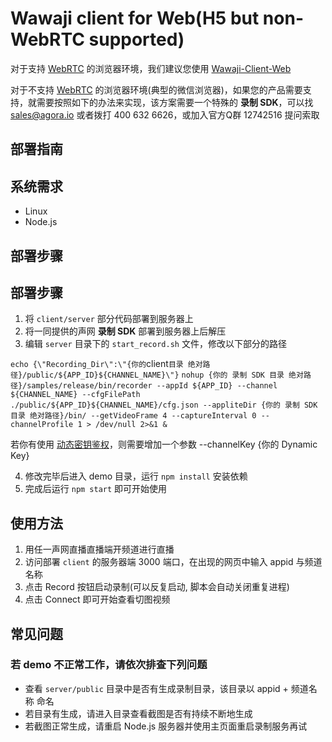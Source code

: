 # Wawaji client for Web(H5 but non-WebRTC supported)

对于支持 [WebRTC](https://webrtc.org/) 的浏览器环境，我们建议您使用 [Wawaji-Client-Web](https://github.com/AgoraIO/Wawaji/tree/master/Wawaji-Client-Web)

对于不支持 [WebRTC](https://webrtc.org/) 的浏览器环境(典型的微信浏览器)，如果您的产品需要支持，就需要按照如下的办法来实现，该方案需要一个特殊的 **录制 SDK**，可以找 sales@agora.io 或者拨打 400 632 6626，或加入官方Q群 12742516 提问索取
## 部署指南

## 系统需求
* Linux
* Node.js

## 部署步骤

## 部署步骤
1. 将 `client/server` 部分代码部署到服务器上
2. 将一同提供的声网 **录制 SDK** 部署到服务器上后解压
3. 编辑 `server` 目录下的 `start_record.sh` 文件，修改以下部分的路径

`
echo {\"Recording_Dir\":\"{你的 `client` 目录 绝对路径}/public/${APP_ID}${CHANNEL_NAME}\"}
`
`
nohup {你的 录制 SDK 目录 绝对路径}/samples/release/bin/recorder --appId ${APP_ID} --channel ${CHANNEL_NAME} --cfgFilePath ./public/${APP_ID}${CHANNEL_NAME}/cfg.json --appliteDir {你的 录制 SDK 目录 绝对路径}/bin/ --getVideoFrame 4 --captureInterval 0 --channelProfile 1 > /dev/null 2>&1 &
`

若你有使用 [动态密钥鉴权](https://document.agora.io/cn/1.14/instruction/key.html)，则需要增加一个参数 --channelKey {你的 Dynamic Key}

4. 修改完毕后进入 demo 目录，运行 `npm install` 安装依赖
5. 完成后运行 `npm start` 即可开始使用

## 使用方法
1. 用任一声网直播直播端开频道进行直播
2. 访问部署 `client` 的服务器端 3000 端口，在出现的网页中输入 appid 与频道名称
3. 点击 Record 按钮启动录制(可以反复启动, 脚本会自动关闭重复进程)
4. 点击 Connect 即可开始查看切图视频

## 常见问题
### 若 demo 不正常工作，请依次排查下列问题
* 查看 `server/public` 目录中是否有生成录制目录，该目录以 appid + 频道名称 命名
* 若目录有生成，请进入目录查看截图是否有持续不断地生成
* 若截图正常生成，请重启 Node.js 服务器并使用主页面重启录制服务再试
